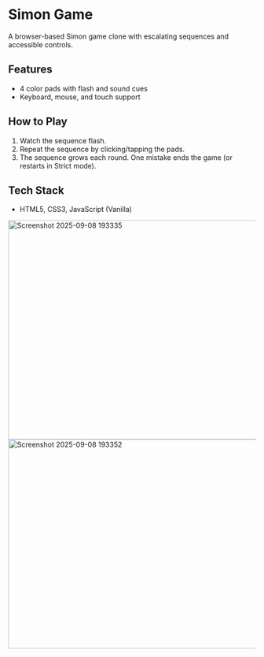 # Simon Game

A browser-based Simon game clone with escalating sequences and accessible controls.

## Features
- 4 color pads with flash and sound cues
- Keyboard, mouse, and touch support

## How to Play
1. Watch the sequence flash.
2. Repeat the sequence by clicking/tapping the pads.
3. The sequence grows each round. One mistake ends the game (or restarts in Strict mode).

## Tech Stack
- HTML5, CSS3, JavaScript (Vanilla)
<img width="538" height="445" alt="Screenshot 2025-09-08 193335" src="https://github.com/user-attachments/assets/94aa940b-a98f-4300-b4e8-c70a633a3b4b" />
<img width="843" height="425" alt="Screenshot 2025-09-08 193352" src="https://github.com/user-attachments/assets/b2dead6c-415f-45c8-a40b-2a1051cd94be" />

